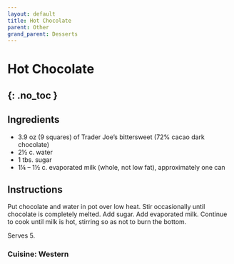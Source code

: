 ```yaml
---
layout: default
title: Hot Chocolate
parent: Other
grand_parent: Desserts
---
```


# Hot Chocolate
{: .no_toc }
---

## Ingredients

<ul>
	<li>3.9 oz (9 squares) of Trader Joe’s bittersweet (72% cacao dark chocolate)</li>
	<li>2½ c. water</li>
	<li>1 tbs. sugar</li>
	<li>1¼ – 1½ c. evaporated milk (whole, not low fat), approximately one can</li>
</ul>


## Instructions
Put chocolate and water in pot over low heat. Stir occasionally until chocolate is completely melted. Add sugar. Add evaporated milk. Continue to cook until milk is hot, stirring so as not to burn the bottom.

Serves 5.

### Cuisine: Western